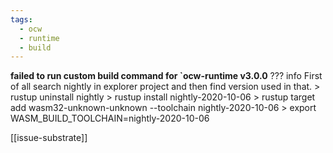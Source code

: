 ```yaml
---
tags:
  - ocw
  - runtime
  - build
---
```



**failed to run custom build command for `ocw-runtime v3.0.0**
??? info
    First of all search nightly in explorer project and then find version used in that.
    > rustup uninstall nightly
    > rustup install nightly-2020-10-06
    > rustup target add wasm32-unknown-unknown --toolchain nightly-2020-10-06
    > export WASM_BUILD_TOOLCHAIN=nightly-2020-10-06


[[issue-substrate]]
